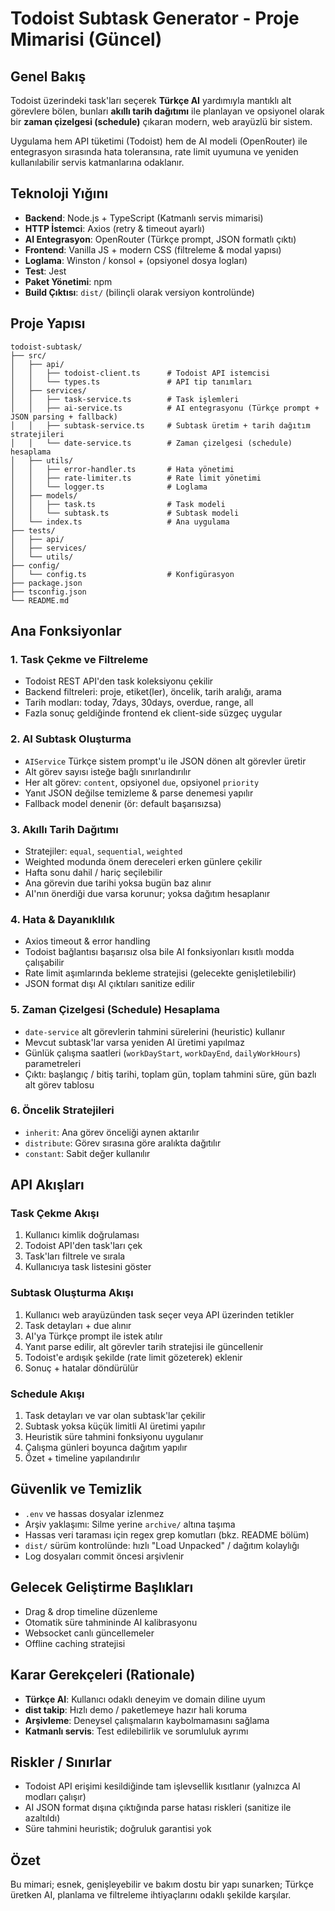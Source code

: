 # Todoist Subtask Generator - Proje Mimarisi (Güncel)

## Genel Bakış
Todoist üzerindeki task'ları seçerek **Türkçe AI** yardımıyla mantıklı alt görevlere bölen, bunları **akıllı tarih dağıtımı** ile planlayan ve opsiyonel olarak bir **zaman çizelgesi (schedule)** çıkaran modern, web arayüzlü bir sistem.

Uygulama hem API tüketimi (Todoist) hem de AI modeli (OpenRouter) ile entegrasyon sırasında hata toleransına, rate limit uyumuna ve yeniden kullanılabilir servis katmanlarına odaklanır.

## Teknoloji Yığını
- **Backend**: Node.js + TypeScript (Katmanlı servis mimarisi)
- **HTTP İstemci**: Axios (retry & timeout ayarlı)
- **AI Entegrasyon**: OpenRouter (Türkçe prompt, JSON formatlı çıktı)
- **Frontend**: Vanilla JS + modern CSS (filtreleme & modal yapısı)
- **Loglama**: Winston / konsol + (opsiyonel dosya logları)
- **Test**: Jest
- **Paket Yönetimi**: npm
- **Build Çıktısı**: `dist/` (bilinçli olarak versiyon kontrolünde)

## Proje Yapısı
```
todoist-subtask/
├── src/
│   ├── api/
│   │   ├── todoist-client.ts      # Todoist API istemcisi
│   │   └── types.ts               # API tip tanımları
│   ├── services/
│   │   ├── task-service.ts        # Task işlemleri
│   │   ├── ai-service.ts          # AI entegrasyonu (Türkçe prompt + JSON parsing + fallback)
│   │   ├── subtask-service.ts     # Subtask üretim + tarih dağıtım stratejileri
│   │   └── date-service.ts        # Zaman çizelgesi (schedule) hesaplama
│   ├── utils/
│   │   ├── error-handler.ts       # Hata yönetimi
│   │   ├── rate-limiter.ts        # Rate limit yönetimi
│   │   └── logger.ts              # Loglama
│   ├── models/
│   │   ├── task.ts                # Task modeli
│   │   └── subtask.ts             # Subtask modeli
│   └── index.ts                   # Ana uygulama
├── tests/
│   ├── api/
│   ├── services/
│   └── utils/
├── config/
│   └── config.ts                  # Konfigürasyon
├── package.json
├── tsconfig.json
└── README.md
```

## Ana Fonksiyonlar

### 1. Task Çekme ve Filtreleme
- Todoist REST API'den task koleksiyonu çekilir
- Backend filtreleri: proje, etiket(ler), öncelik, tarih aralığı, arama
- Tarih modları: today, 7days, 30days, overdue, range, all
- Fazla sonuç geldiğinde frontend ek client-side süzgeç uygular

### 2. AI Subtask Oluşturma
- `AIService` Türkçe sistem prompt'u ile JSON dönen alt görevler üretir
- Alt görev sayısı isteğe bağlı sınırlandırılır
- Her alt görev: `content`, opsiyonel `due`, opsiyonel `priority`
- Yanıt JSON değilse temizleme & parse denemesi yapılır
- Fallback model denenir (ör: default başarısızsa)

### 3. Akıllı Tarih Dağıtımı
- Stratejiler: `equal`, `sequential`, `weighted`
- Weighted modunda önem dereceleri erken günlere çekilir
- Hafta sonu dahil / hariç seçilebilir
- Ana görevin due tarihi yoksa bugün baz alınır
- AI'nın önerdiği due varsa korunur; yoksa dağıtım hesaplanır

### 4. Hata & Dayanıklılık
- Axios timeout & error handling
- Todoist bağlantısı başarısız olsa bile AI fonksiyonları kısıtlı modda çalışabilir
- Rate limit aşımlarında bekleme stratejisi (gelecekte genişletilebilir)
- JSON format dışı AI çıktıları sanitize edilir

### 5. Zaman Çizelgesi (Schedule) Hesaplama
- `date-service` alt görevlerin tahmini sürelerini (heuristic) kullanır
- Mevcut subtask'lar varsa yeniden AI üretimi yapılmaz
- Günlük çalışma saatleri (`workDayStart`, `workDayEnd`, `dailyWorkHours`) parametreleri
- Çıktı: başlangıç / bitiş tarihi, toplam gün, toplam tahmini süre, gün bazlı alt görev tablosu

### 6. Öncelik Stratejileri
- `inherit`: Ana görev önceliği aynen aktarılır
- `distribute`: Görev sırasına göre aralıkta dağıtılır
- `constant`: Sabit değer kullanılır

## API Akışları

### Task Çekme Akışı
1. Kullanıcı kimlik doğrulaması
2. Todoist API'den task'ları çek
3. Task'ları filtrele ve sırala
4. Kullanıcıya task listesini göster

### Subtask Oluşturma Akışı
1. Kullanıcı web arayüzünden task seçer veya API üzerinden tetikler
2. Task detayları + due alınır
3. AI'ya Türkçe prompt ile istek atılır
4. Yanıt parse edilir, alt görevler tarih stratejisi ile güncellenir
5. Todoist'e ardışık şekilde (rate limit gözeterek) eklenir
6. Sonuç + hatalar döndürülür

### Schedule Akışı
1. Task detayları ve var olan subtask'lar çekilir
2. Subtask yoksa küçük limitli AI üretimi yapılır
3. Heuristik süre tahmini fonksiyonu uygulanır
4. Çalışma günleri boyunca dağıtım yapılır
5. Özet + timeline yapılandırılır

## Güvenlik ve Temizlik
- `.env` ve hassas dosyalar izlenmez
- Arşiv yaklaşımı: Silme yerine `archive/` altına taşıma
- Hassas veri taraması için regex grep komutları (bkz. README bölüm)
- `dist/` sürüm kontrolünde: hızlı "Load Unpacked" / dağıtım kolaylığı
- Log dosyaları commit öncesi arşivlenir

## Gelecek Geliştirme Başlıkları
- Drag & drop timeline düzenleme
- Otomatik süre tahmininde AI kalibrasyonu
- Websocket canlı güncellemeler
- Offline caching stratejisi

## Karar Gerekçeleri (Rationale)
- **Türkçe AI**: Kullanıcı odaklı deneyim ve domain diline uyum
- **dist takip**: Hızlı demo / paketlemeye hazır hali koruma
- **Arşivleme**: Deneysel çalışmaların kaybolmamasını sağlama
- **Katmanlı servis**: Test edilebilirlik ve sorumluluk ayrımı

## Riskler / Sınırlar
- Todoist API erişimi kesildiğinde tam işlevsellik kısıtlanır (yalnızca AI modları çalışır)
- AI JSON format dışına çıktığında parse hatası riskleri (sanitize ile azaltıldı)
- Süre tahmini heuristik; doğruluk garantisi yok

## Özet
Bu mimari; esnek, genişleyebilir ve bakım dostu bir yapı sunarken; Türkçe üretken AI, planlama ve filtreleme ihtiyaçlarını odaklı şekilde karşılar.